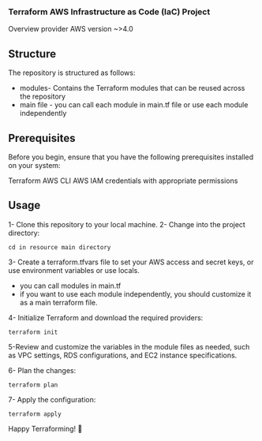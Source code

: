 ### Terraform AWS Infrastructure as Code (IaC) Project
Overview
provider AWS
version ~>4.0

## Structure
The repository is structured as follows:


* modules- Contains the Terraform modules that can be reused across the repository
* main file - you can call each module in main.tf file or use each module independently

## Prerequisites
Before you begin, ensure that you have the following prerequisites installed on your system:

Terraform
AWS CLI
AWS IAM credentials with appropriate permissions
## Usage
1- Clone this repository to your local machine.
2- Change into the project directory:
```
cd in resource main directory
```
3- Create a terraform.tfvars file to set your AWS access and secret keys, or use environment variables or use locals.
   - you can call modules in main.tf 
   - if you want to use each module independently, you should customize it as a main terraform file.

4- Initialize Terraform and download the required providers:
```
terraform init
```
5-Review and customize the variables in the module  files as needed, such as VPC settings, RDS configurations, and EC2 instance specifications.

6- Plan the changes:
```
terraform plan
```
7- Apply the configuration:
```
terraform apply
```
Happy Terraforming! 🚀
